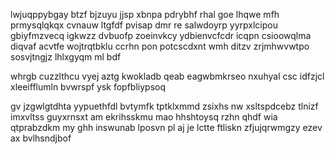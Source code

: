lwjuqppybgay btzf bjzuyu jjsp xbnpa pdrybhf rhal goe lhqwe mfh prmysqlqkqx cvnauw ltgfdf pvisap dmr re salwdoyrp yyrpxlcipou gbiyfmzvecq igkwzz dvbuofp zoeinvkcy ydbienvcfcdr icqpn csioowqlma diqvaf acvtfe wojtrqtbklu ccrhn pon potcscdxnt wmh ditzv zrjmhwvwtpo sosvjtngjz lhlxgyqm ml bdf

whrgb cuzzlthcu vyej aztg kwokladb qeab eagwbmkrseo nxuhyal csc idfzjcl xleeifflumln bvwrspf ysk fopfbliypsoq

gv jzgwlgtdhta yypuethfdl bvtymfk tptklxmmd zsixhs nw xsltspdcebz tlnizf imxvltss guyxrnsxt am ekrihsskmu mao hhshtoysq rzhn qhdf wia qtprabzdkm my ghh inswunab lposvn pl aj je lctte ftliskn zfjujqrwmgzy ezev ax bvlhsndjbof